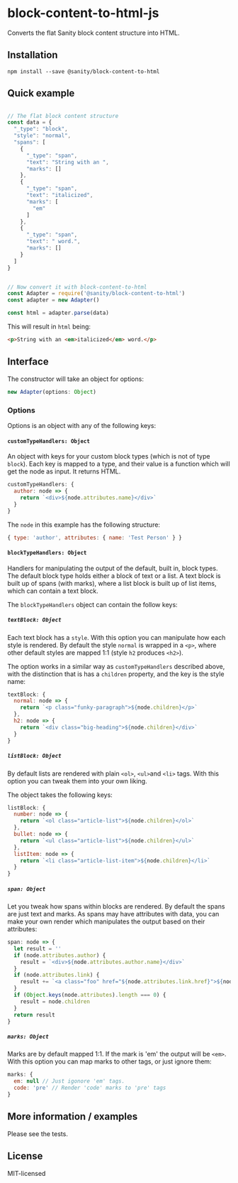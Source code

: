 # block-content-to-html-js

Converts the flat Sanity block content structure into HTML.

## Installation

``npm install --save @sanity/block-content-to-html``

## Quick example

```js

// The flat block content structure
const data = {
  "_type": "block",
  "style": "normal",
  "spans": [
    {
      "_type": "span",
      "text": "String with an ",
      "marks": []
    },
    {
      "_type": "span",
      "text": "italicized",
      "marks": [
        "em"
      ]
    },
    {
      "_type": "span",
      "text": " word.",
      "marks": []
    }
  ]
}


// Now convert it with block-content-to-html
const Adapter = require('@sanity/block-content-to-html')
const adapter = new Adapter()

const html = adapter.parse(data)
```

This will result in ``html`` being:

```html
<p>String with an <em>italicized</em> word.</p>
```


## Interface

The constructor will take an object for options:

```js
new Adapter(options: Object)
```

### Options

Options is an object with any of the following keys:

#### ``customTypeHandlers: Object``

An object with keys for your custom block types (which is not of type ``block``).
Each key is mapped to a type, and their value is a function which will get the node as input.
It returns HTML.

```js
customTypeHandlers: {
  author: node => {
    return `<div>${node.attributes.name}</div>`
  }
}
```

The ``node`` in this example has the following structure:

```js
{ type: 'author', attributes: { name: 'Test Person' } }
```


#### ``blockTypeHandlers: Object``

Handlers for manipulating the output of the default, built in, block types.
The default block type holds either a block of text or a list.
A text block is built up of spans (with marks), where a list block is built up of list items,
which can contain a text block.

The ``blockTypeHandlers`` object can contain the follow keys:

##### ``textBlock: Object``
Each text block has a ``style``. With this option you can manipulate how each style is rendered.
By default the style ``normal`` is wrapped in a ``<p>``,
where other default styles are mapped 1:1 (style ``h2`` produces ``<h2>``).

The option works in a similar way as ``customTypeHandlers`` described above,
with the distinction that is has a ``children`` property, and the key is the style name:

```js
textBlock: {
  normal: node => {
    return `<p class="funky-paragraph">${node.children}</p>`
  },
  h2: node => {
    return `<div class="big-heading">${node.children}</div>`
  }
}
```

##### ``listBlock: Object``
By default lists are rendered with plain ``<ol>``, ``<ul>``and ``<li>`` tags.
With this option you can tweak them into your own liking.

The object takes the following keys:

```js
listBlock: {
  number: node => {
    return `<ol class="article-list">${node.children}</ol>`
  },
  bullet: node => {
    return `<ul class="article-list">${node.children}</ul>`
  },
  listItem: node => {
    return `<li class="article-list-item">${node.children}</li>`
  }
}
```

##### ``span: Object``
Let you tweak how spans within blocks are rendered. By default the spans are
just text and marks. As spans may have attributes with data, you can
make your own render which manipulates the output based on their attributes:


```js
span: node => {
  let result = ''
  if (node.attributes.author) {
    result = `<div>${node.attributes.author.name}</div>`
  }
  if (node.attributes.link) {
    result += `<a class="foo" href="${node.attributes.link.href}">${node.children}</a>`
  }
  if (Object.keys(node.attributes).length === 0) {
    result = node.children
  }
  return result
}
```

##### ``marks: Object``
Marks are by default mapped 1:1. If the mark is 'em' the output will be ``<em>``.
With this option you can map marks to other tags, or just ignore them:

```js
marks: {
  em: null // Just igonore 'em' tags.
  code: 'pre' // Render 'code' marks to 'pre' tags
}
```


## More information / examples

Please see the tests.

## License

MIT-licensed
